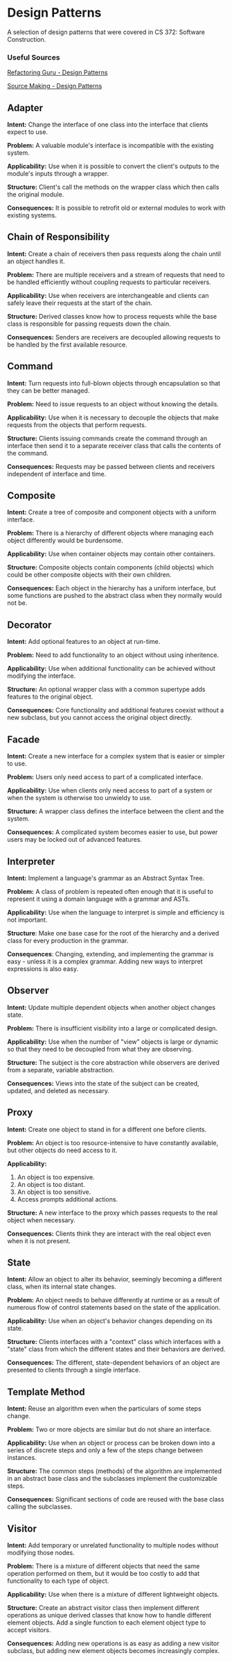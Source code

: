 # Design Patterns
A selection of design patterns that were covered in CS 372: Software Construction.

### Useful Sources
[Refactoring Guru - Design Patterns](https://refactoring.guru/design-patterns)

[Source Making - Design Patterns](https://sourcemaking.com/design_patterns)

## Adapter
**Intent:** Change the interface of one class into the interface that clients expect to use.

**Problem:** A valuable module's interface is incompatible with the existing system.

**Applicability:** Use when it is possible to convert the client's outputs to the module's inputs through a wrapper.

**Structure:** Client's call the methods on the wrapper class which then calls the original module.

**Consequences:** It is possible to retrofit old or external modules to work with existing systems.

## Chain of Responsibility
**Intent:** Create a chain of receivers then pass requests along the chain until an object handles it.

**Problem:** There are multiple receivers and a stream of requests that need to be handled efficiently without coupling requests to particular receivers.

**Applicability:** Use when receivers are interchangeable and clients can safely leave their requests at the start of the chain.

**Structure:** Derived classes know how to process requests while the base class is responsible for passing requests down the chain.

**Consequences:** Senders are receivers are decoupled allowing requests to be handled by the first available resource.

## Command
**Intent:** Turn requests into full-blown objects through encapsulation so that they can be better managed.

**Problem:** Need to issue requests to an object without knowing the details.

**Applicability:** Use when it is necessary to decouple the objects that make requests from the objects that perform requests.

**Structure:** Clients issuing commands create the command through an interface then send it to a separate receiver class that calls the contents of the command.

**Consequences:** Requests may be passed between clients and receivers independent of interface and time.

## Composite
**Intent:** Create a tree of composite and component objects with a uniform interface.

**Problem:** There is a hierarchy of different objects where managing each object differently would be burdensome.

**Applicability:** Use when container objects may contain other containers.

**Structure:** Composite objects contain components (child objects) which could be other composite objects with their own children.

**Consequences:** Each object in the hierarchy has a uniform interface, but some functions are pushed to the abstract class when they normally would not be.

## Decorator
**Intent:** Add optional features to an object at run-time.

**Problem:** Need to add functionality to an object without using inheritence.

**Applicability:** Use when additional functionality can be achieved without modifying the interface.

**Structure:** An optional wrapper class with a common supertype adds features to the original object.

**Consequences:** Core functionality and additional features coexist without a new subclass, but you cannot access the original object directly.

## Facade
**Intent:** Create a new interface for a complex system that is easier or simpler to use.

**Problem:** Users only need access to part of a complicated interface.

**Applicability:** Use when clients only need access to part of a system or when the system is otherwise too unwieldy to use.

**Structure:** A wrapper class defines the interface between the client and the system.

**Consequences:** A complicated system becomes easier to use, but power users may be locked out of advanced features.

## Interpreter
**Intent:** Implement a language's grammar as an Abstract Syntax Tree.

**Problem:** A class of problem is repeated often enough that it is useful to represent it using a domain language with a grammar and ASTs.

**Applicability:** Use when the language to interpret is simple and efficiency is not important.

**Structure**: Make one base case for the root of the hierarchy and a derived class for every production in the grammar.

**Consequences**: Changing, extending, and implementing the grammar is easy - unless it is a complex grammar. Adding new ways to interpret expressions is also easy.

## Observer
**Intent:** Update multiple dependent objects when another object changes state.

**Problem:** There is insufficient visibility into a large or complicated design.

**Applicability:** Use when the number of "view" objects is large or dynamic so that they need to be decoupled from what they are observing.

**Structure:** The subject is the core abstraction while observers are derived from a separate, variable abstraction.

**Consequences:** Views into the state of the subject can be created, updated, and deleted as necessary.

## Proxy
**Intent:** Create one object to stand in for a different one before clients.

**Problem:** An object is too resource-intensive to have constantly available, but other objects do need access to it.

**Applicability:**
1. An object is too expensive.
2. An object is too distant.
3. An object is too sensitive.
4. Access prompts additional actions.

**Structure:** A new interface to the proxy which passes requests to the real object when necessary.

**Consequences:** Clients think they are interact with the real object even when it is not present.

## State
**Intent:** Allow an object to alter its behavior, seemingly becoming a different class, when its internal state changes.

**Problem:** An object needs to behave differently at runtime or as a result of numerous flow of control statements based on the state of the application.

**Applicability:** Use when an object's behavior changes depending on its state.

**Structure:** Clients interfaces with a "context" class which interfaces with a "state" class from which the different states and their behaviors are derived.

**Consequences:** The different, state-dependent behaviors of an object are presented to clients through a single interface.

## Template Method
**Intent:** Reuse an algorithm even when the particulars of some steps change.

**Problem:** Two or more objects are similar but do not share an interface.

**Applicability:** Use when an object or process can be broken down into a series of discrete steps and only a few of the steps change between instances.

**Structure:** The common steps (methods) of the algorithm are implemented in an abstract base class and the subclasses implement the customizable steps.

**Consequences:** Significant sections of code are reused with the base class calling the subclasses.

## Visitor
**Intent:** Add temporary or unrelated functionality to multiple nodes without modifying those nodes.

**Problem:** There is a mixture of different objects that need the same operation performed on them, but it would be too costly to add that functionality to each type of object.

**Applicability:** Use when there is a mixture of different lightweight objects.

**Structure:** Create an abstract visitor class then implement different operations as unique derived classes that know how to handle different element objects. Add a single function to each element object type to accept visitors.

**Consequences:** Adding new operations is as easy as adding a new visitor subclass, but adding new element objects becomes increasingly complex.
